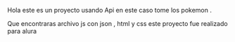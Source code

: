 Hola este es un proyecto usando  Api en este caso tome los pokemon .

Que encontraras 
archivo js con json , html y css 
este proyecto fue realizado para  alura  
 
